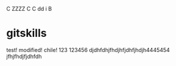 C
ZZZZ
C
C
dd
i
B
# gitskills
test!
modified!
chile!
123
123456
djdhfdhjfhdjhfjdhfjhdjh4445454
jfhjfhdjfjdhfdh
